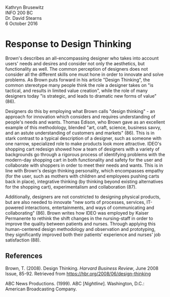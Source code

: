 Kathryn Brusewitz  
INFO 200 BC  
Dr. David Stearns  
6 October 2016  

Response to Design Thinking
===========================
Brown's describes an all-encompassing designer who takes into account users' needs and desires and consider not only the aesthetics, but functionality as well. The common perception of designers does not consider all the different skills one must hone in order to innovate and solve problems. As Brown puts forward in his article "Design Thinking", the common stereotype many people think the role a designer takes on "is tactical, and results in limited value creation", while the role of many designers today "is strategic, and leads to dramatic new forms of value" (86).

Designers do this by employing what Brown calls "design thinking" - an approach for innovation which considers and requires understanding of people's needs and wants. Thomas Edison, who Brown gave as an excellent example of this methodology, blended "art, craft, science, business savvy, and an astute understanding of customers and markets" (86). This is in stark contrast to a typical description of a designer, such as someone with one narrow, specialized role to make products look more attractive. IDEO's shopping cart redesign showed how a team of designers with a variety of backgrounds go through a rigorous process of identifying problems with the modern-day shopping cart in both functionality and safety for the user and collaborate with shoppers in order to meet their needs and wants. This is in line with Brown's design thinking personality, which encompasses empathy (for the user, such as mothers with children and employees pushing carts back in place), integrative thinking (by thinking beyond existing alternatives for the shopping cart), experimentalism and collaboration (87).

Additionally, designers are not constricted to designing physical products, but are also needed to innovate "new sorts of processes, services, IT-powered interactions, entertainments, and ways of communicating and collaborating" (86). Brown writes how IDEO was employed by Kaiser Permanente to rethink the shift changes in the nursing-staff in order to improve the quality between patients and nurses. Through applying this human-centered design methodology and observation and prototyping, they significantly improved both their patients' experience and nurses' job satisfaction (88).

References
----------
Brown, T. (2008). Design Thinking. _Harvard Business Review_, June 2008 Issue, 85-92. Retrieved from https://hbr.org/2008/06/design-thinking

ABC News Productions. (1999). ABC [_Nightline_]. Washington, D.C.: American Broadcasting Company.
